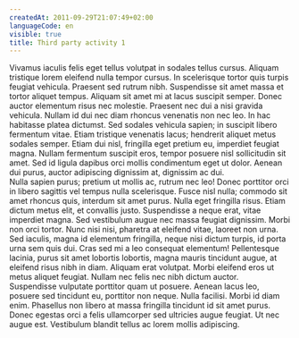 ```yaml
---
createdAt: 2011-09-29T21:07:49+02:00
languageCode: en
visible: true
title: Third party activity 1
---
```


Vivamus iaculis felis eget tellus volutpat in sodales tellus cursus. Aliquam tristique lorem eleifend nulla tempor cursus. In scelerisque tortor quis turpis feugiat vehicula. Praesent sed rutrum nibh. Suspendisse sit amet massa et tortor aliquet tempus. Aliquam sit amet mi at lacus suscipit semper. Donec auctor elementum risus nec molestie. Praesent nec dui a nisi gravida vehicula. Nullam id dui nec diam rhoncus venenatis non nec leo. In hac habitasse platea dictumst. Sed sodales vehicula sapien; in suscipit libero fermentum vitae. Etiam tristique venenatis lacus; hendrerit aliquet metus sodales semper. Etiam dui nisl, fringilla eget pretium eu, imperdiet feugiat magna. Nullam fermentum suscipit eros, tempor posuere nisl sollicitudin sit amet. Sed id ligula dapibus orci mollis condimentum eget ut dolor. Aenean dui purus, auctor adipiscing dignissim at, dignissim ac dui.  
Nulla sapien purus; pretium ut mollis ac, rutrum nec leo! Donec porttitor orci in libero sagittis vel tempus nulla scelerisque. Fusce nisl nulla; commodo sit amet rhoncus quis, interdum sit amet purus. Nulla eget fringilla risus. Etiam dictum metus elit, et convallis justo. Suspendisse a neque erat, vitae imperdiet magna. Sed vestibulum augue nec massa feugiat dignissim. Morbi non orci tortor. Nunc nisi nisi, pharetra at eleifend vitae, laoreet non urna. Sed iaculis, magna id elementum fringilla, neque nisi dictum turpis, id porta urna sem quis dui. Cras sed mi a leo consequat elementum! Pellentesque lacinia, purus sit amet lobortis lobortis, magna mauris tincidunt augue, at eleifend risus nibh in diam. Aliquam erat volutpat. Morbi eleifend eros ut metus aliquet feugiat. Nullam nec felis nec nibh dictum auctor.  
Suspendisse vulputate porttitor quam ut posuere. Aenean lacus leo, posuere sed tincidunt eu, porttitor non neque. Nulla facilisi. Morbi id diam enim. Phasellus non libero at massa fringilla tincidunt id sit amet purus. Donec egestas orci a felis ullamcorper sed ultricies augue feugiat. Ut nec augue est. Vestibulum blandit tellus ac lorem mollis adipiscing.
